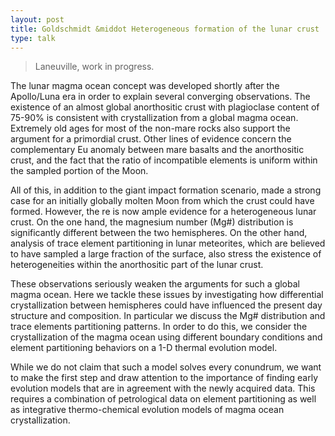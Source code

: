 ```yaml
---
layout: post
title: Goldschmidt &middot Heterogeneous formation of the lunar crust
type: talk
---
```


>Laneuville, work in progress.


The lunar magma ocean concept was developed shortly after the Apollo/Luna era in
order to explain several converging observations. The existence of an almost
global anorthositic crust with plagioclase content of 75-90% is consistent with
crystallization from a global magma ocean. Extremely old ages for most of the
non-mare rocks also support the argument for a primordial crust. Other lines of
evidence concern the complementary Eu anomaly between mare basalts and the
anorthositic crust, and the fact that the ratio of incompatible elements is
uniform within the sampled portion of the Moon. 

All of this, in addition to the giant impact formation scenario, made a strong
case for an initially globally molten Moon from which the crust could have
formed. However, the re is now ample evidence for a heterogeneous lunar crust.
On the one hand, the magnesium number (Mg#) distribution is significantly
different between the two hemispheres. On the other hand, analysis of trace
element partitioning in lunar meteorites, which are believed to have sampled a
large fraction of the surface, also stress the existence of heterogeneities
within the anorthositic part of the lunar crust. 

These observations seriously weaken the arguments for such a global magma ocean.
Here we tackle these issues by investigating how differential crystallization
between hemispheres could have influenced the present day structure and
composition. In particular we discuss the Mg# distribution and trace elements
partitioning patterns. In order to do this, we consider the crystallization of
the magma ocean using different boundary conditions and element partitioning
behaviors on a 1-D thermal evolution model. 

While we do not claim that such a model solves every conundrum, we want to make
the first step and draw attention to the importance of finding early evolution
models that are in agreement with the newly acquired data. This requires a
combination of petrological data on element partitioning as well as integrative
thermo-chemical evolution models of magma ocean crystallization.
